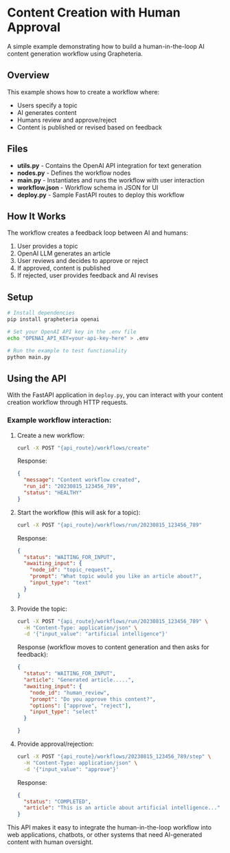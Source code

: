 
# Content Creation with Human Approval

A simple example demonstrating how to build a human-in-the-loop AI content generation workflow using Grapheteria.

## Overview

This example shows how to create a workflow where:
- Users specify a topic
- AI generates content
- Humans review and approve/reject
- Content is published or revised based on feedback

## Files

- **utils.py** - Contains the OpenAI API integration for text generation
- **nodes.py** - Defines the workflow nodes
- **main.py** - Instantiates and runs the workflow with user interaction
- **workflow.json** - Workflow schema in JSON for UI
- **deploy.py** - Sample FastAPI routes to deploy this workflow

## How It Works

The workflow creates a feedback loop between AI and humans:

1. User provides a topic
2. OpenAI LLM generates an article
3. User reviews and decides to approve or reject
4. If approved, content is published
5. If rejected, user provides feedback and AI revises

## Setup

```bash
# Install dependencies
pip install grapheteria openai

# Set your OpenAI API key in the .env file
echo "OPENAI_API_KEY=your-api-key-here" > .env

# Run the example to test functionality 
python main.py
```

## Using the API

With the FastAPI application in `deploy.py`, you can interact with your content creation workflow through HTTP requests.

### Example workflow interaction:

1. Create a new workflow:
   ```bash
   curl -X POST "{api_route}/workflows/create"
   ```
   Response:
   ```json
   {
     "message": "Content workflow created",
     "run_id": "20230815_123456_789",
     "status": "HEALTHY"
   }
   ```

2. Start the workflow (this will ask for a topic):
   ```bash
   curl -X POST "{api_route}/workflows/run/20230815_123456_789"
   ```
   Response:
   ```json
   {
     "status": "WAITING_FOR_INPUT",
     "awaiting_input": {
       "node_id": "topic_request",
       "prompt": "What topic would you like an article about?",
       "input_type": "text"
     }
   }
   ```

3. Provide the topic:
   ```bash
   curl -X POST "{api_route}/workflows/run/20230815_123456_789" \
     -H "Content-Type: application/json" \
     -d '{"input_value": "artificial intelligence"}'
   ```
   Response (workflow moves to content generation and then asks for feedback):
   ```json
   {
     "status": "WAITING_FOR_INPUT",
     "article": "Generated article.....",
     "awaiting_input": {
       "node_id": "human_review",
       "prompt": "Do you approve this content?",
       "options": ["approve", "reject"],
       "input_type": "select"
     }

   }
   ```

4. Provide approval/rejection:
   ```bash
   curl -X POST "{api_route}/workflows/20230815_123456_789/step" \
     -H "Content-Type: application/json" \
     -d '{"input_value": "approve"}'
   ```
   Response:
   ```json
   {
     "status": "COMPLETED",
     "article": "This is an article about artificial intelligence..."
   }
   ```

This API makes it easy to integrate the human-in-the-loop workflow into web applications, chatbots, or other systems that need AI-generated content with human oversight.



